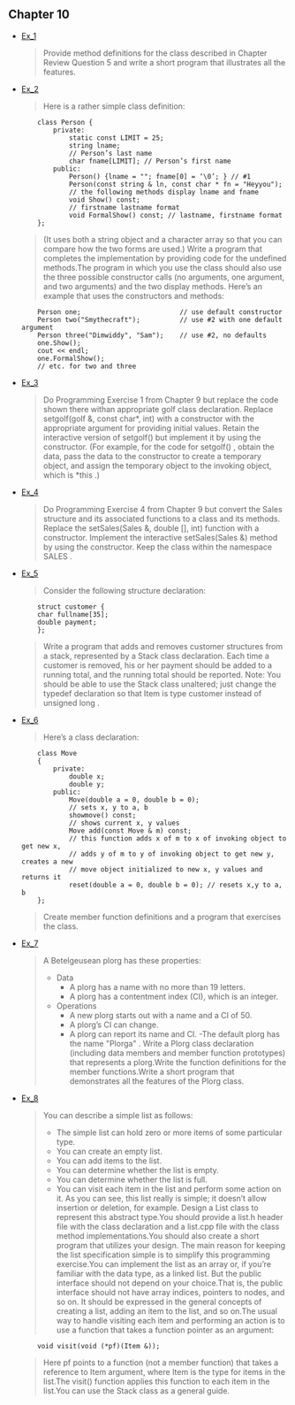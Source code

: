 ## Chapter 10

- [Ex_1](./Ex_1)
    > Provide method definitions for the class described in Chapter Review Question 5 and write a short program that illustrates all the features.
- [Ex_2](./Ex_2)
    > Here is a rather simple class definition:
    ```
        class Person {
            private:
                static const LIMIT = 25;
                string lname;
                // Person’s last name
                char fname[LIMIT]; // Person’s first name
            public:
                Person() {lname = ""; fname[0] = ‘\0’; } // #1
                Person(const string & ln, const char * fn = "Heyyou");
                // the following methods display lname and fname
                void Show() const;
                // firstname lastname format
                void FormalShow() const; // lastname, firstname format
        };
    ```
    > (It uses both a string object and a character array so that you can compare how the two forms are used.) Write a program that completes the implementation by providing code for the undefined methods.The program in which you use the class should also use the three possible constructor calls (no arguments, one argument, and two arguments) and the two display methods. Here’s an example that uses the constructors and methods:
    ```
        Person one;                         // use default constructor
        Person two("Smythecraft");          // use #2 with one default argument
        Person three("Dimwiddy", "Sam");    // use #2, no defaults
        one.Show();
        cout << endl;
        one.FormalShow();
        // etc. for two and three
    ```
- [Ex_3](./Ex_3)
    > Do Programming Exercise 1 from Chapter 9 but replace the code shown there withan appropriate golf class declaration. Replace setgolf(golf &, const char*, int) with a constructor with the appropriate argument for providing initial values. Retain the interactive version of setgolf() but implement it by using the constructor. (For example, for the code for setgolf() , obtain the data, pass the data to the constructor to create a temporary object, and assign the temporary object to the invoking object, which is *this .)
- [Ex_4](./Ex_4)
    > Do Programming Exercise 4 from Chapter 9 but convert the Sales structure and its associated functions to a class and its methods. Replace the setSales(Sales &, double [], int) function with a constructor. Implement the interactive setSales(Sales &) method by using the constructor. Keep the class within the namespace SALES .
- [Ex_5](./Ex_5)
    > Consider the following structure declaration:
    ```   
        struct customer {
        char fullname[35];
        double payment;
        };
    ```
    > Write a program that adds and removes customer structures from a stack, represented by a Stack class declaration. Each time a customer is removed, his or her payment should be added to a running total, and the running total should be reported. Note: You should be able to use the Stack class unaltered; just change the typedef declaration so that Item is type customer instead of unsigned long .
- [Ex_6](./Ex_6)
    > Here’s a class declaration:
    ```
        class Move
        {
            private:
                double x;
                double y;
            public:
                Move(double a = 0, double b = 0);
                // sets x, y to a, b
                showmove() const;
                // shows current x, y values
                Move add(const Move & m) const;
                // this function adds x of m to x of invoking object to get new x,
                // adds y of m to y of invoking object to get new y, creates a new
                // move object initialized to new x, y values and returns it
                reset(double a = 0, double b = 0); // resets x,y to a, b
        };
    ```
    > Create member function definitions and a program that exercises the class.
- [Ex_7](./Ex_7)
    > A Betelgeusean plorg has these properties:
    >   - Data
    >       - A plorg has a name with no more than 19 letters.
    >       - A plorg has a contentment index (CI), which is an integer.
    >   - Operations
    >       - A new plorg starts out with a name and a CI of 50.
    >       - A plorg’s CI can change.
    >       - A plorg can report its name and CI.
    >       -The default plorg has the name "Plorga" .
    > Write a Plorg class declaration (including data members and member function prototypes) that represents a plorg.Write the function definitions for the member functions.Write a short program that demonstrates all the features of the Plorg class.
- [Ex_8](./Ex_8)
    > You can describe a simple list as follows:
    >   - The simple list can hold zero or more items of some particular type.
    >   - You can create an empty list.
    >   - You can add items to the list.
    >   - You can determine whether the list is empty.
    >   - You can determine whether the list is full.
    >   - You can visit each item in the list and perform some action on it.
    > As you can see, this list really is simple; it doesn’t allow insertion or deletion, for example. Design a List class to represent this abstract type.You should provide a list.h header file with the class declaration and a list.cpp file with the class method implementations.You should also create a short program that utilizes your design. The main reason for keeping the list specification simple is to simplify this programming exercise.You can implement the list as an array or, if you’re familiar with the data type, as a linked list. But the public interface should not depend on your choice.That is, the public interface should not have array indices, pointers to nodes, and so on. It should be expressed in the general concepts of creating a list, adding an item to the list, and so on.The usual way to handle visiting each item and performing an action is to use a function that takes a function pointer as an argument:
    ```
        void visit(void (*pf)(Item &));
    ```
    > Here pf points to a function (not a member function) that takes a reference to Item argument, where Item is the type for items in the list.The visit() function applies this function to each item in the list.You can use the Stack class as a general guide.